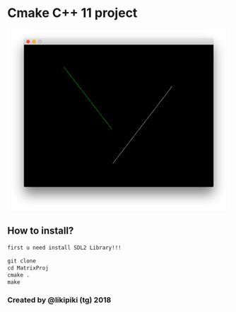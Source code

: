 # Cmake C++ 11 project

<img src="https://github.com/LikiPiki/MatrixProj/raw/master/screen.png"/>


## How to install?
```
first u need install SDL2 Library!!!
```

```
git clone 
cd MatrixProj
cmake .
make
```

### Created by @likipiki (tg) 2018
